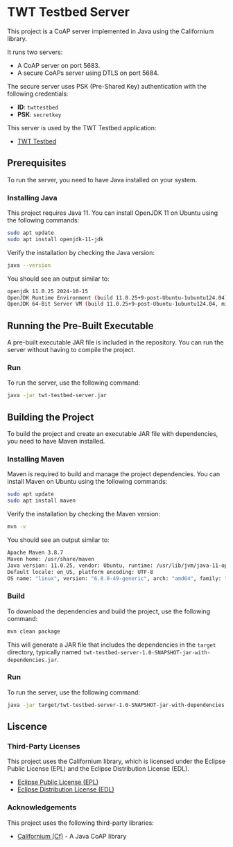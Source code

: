 # TWT Testbed Server

This project is a CoAP server implemented in Java using the Californium library.

It runs two servers:
- A CoAP server on port 5683.
- A secure CoAPs server using DTLS on port 5684.

The secure server uses PSK (Pre-Shared Key) authentication with the following credentials:
- **ID**: `twttestbed`
- **PSK**: `secretkey`

This server is used by the TWT Testbed application:

- [TWT Testbed](https://github.com/svankappel/twt-testbed)

## Prerequisites

To run the server, you need to have Java installed on your system.

### Installing Java

This project requires Java 11. You can install OpenJDK 11 on Ubuntu using the following commands:

```sh
sudo apt update
sudo apt install openjdk-11-jdk
```

Verify the installation by checking the Java version:

```sh
java --version
```

You should see an output similar to:

```sh
openjdk 11.0.25 2024-10-15
OpenJDK Runtime Environment (build 11.0.25+9-post-Ubuntu-1ubuntu124.04)
OpenJDK 64-Bit Server VM (build 11.0.25+9-post-Ubuntu-1ubuntu124.04, mixed mode, sharing)
```

## Running the Pre-Built Executable

A pre-built executable JAR file is included in the repository. You can run the server without having to compile the project.

### Run
To run the server, use the following command:

```sh
java -jar twt-testbed-server.jar
```

## Building the Project
To build the project and create an executable JAR file with dependencies, you need to have Maven installed.

### Installing Maven
Maven is required to build and manage the project dependencies. You can install Maven on Ubuntu using the following commands:

```sh
sudo apt update
sudo apt install maven
```

Verify the installation by checking the Maven version:

```sh
mvn -v
```

You should see an output similar to:

```sh
Apache Maven 3.8.7
Maven home: /usr/share/maven
Java version: 11.0.25, vendor: Ubuntu, runtime: /usr/lib/jvm/java-11-openjdk-amd64
Default locale: en_US, platform encoding: UTF-8
OS name: "linux", version: "6.8.0-49-generic", arch: "amd64", family: "unix"
```

### Build

To download the dependencies and build the project, use the following command:

```sh
mvn clean package
```
This will generate a JAR file that includes the dependencies in the ```target``` directory, typically named ```twt-testbed-server-1.0-SNAPSHOT-jar-with-dependencies.jar```.

### Run

To run the server, use the following command:

```sh
java -jar target/twt-testbed-server-1.0-SNAPSHOT-jar-with-dependencies.jar
```

## Liscence

### Third-Party Licenses

This project uses the Californium library, which is licensed under the Eclipse Public License (EPL) and the Eclipse Distribution License (EDL).

- [Eclipse Public License (EPL)](https://www.eclipse.org/legal/epl-2.0/)
- [Eclipse Distribution License (EDL)](https://www.eclipse.org/org/documents/edl-v10.php)

### Acknowledgements

This project uses the following third-party libraries:

- [Californium (Cf)](https://www.eclipse.org/californium/) - A Java CoAP library